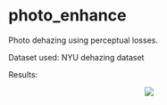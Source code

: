 # photo_enhance
Photo dehazing using perceptual losses. 

Dataset used: NYU dehazing dataset

Results:
<p align="center">
  <img src="https://github.com/rrwiyatn/deeplearning-ai/blob/master/dehaze/results/comparison.png">
</p>
